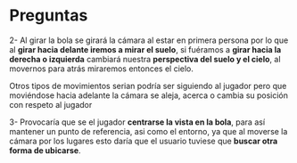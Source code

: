 # Preguntas

2- Al girar la bola se girará la cámara al estar en primera persona por lo que al **girar hacia delante iremos a mirar el suelo**, si fuéramos a **girar hacia la derecha o izquierda** cambiará nuestra **perspectiva del suelo y el cielo**, al movernos para atrás miraremos entonces el cielo.

Otros tipos de movimientos serian podría ser siguiendo al jugador pero que moviéndose hacia adelante la cámara se aleja, acerca o cambia su posición con respeto al jugador

3- Provocaría que se el jugador **centrarse la vista en la bola**, para así mantener un punto de referencia, asi como el entorno, ya que al moverse la cámara por los lugares esto daría que el usuario tuviese que **buscar otra forma de ubicarse**.

